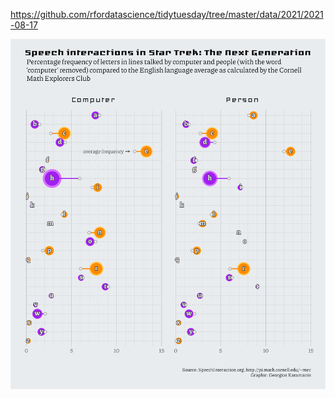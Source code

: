 https://github.com/rfordatascience/tidytuesday/tree/master/data/2021/2021-08-17

![](plots/star_trek_commands.png)
